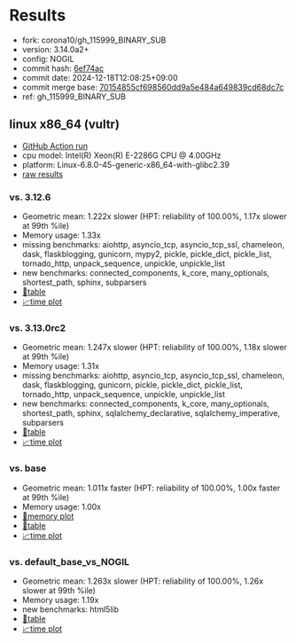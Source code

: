 # Results

- fork: corona10/gh_115999_BINARY_SUB
- version: 3.14.0a2+
- config: NOGIL
- commit hash: [6ef74ac](https://github.com/corona10/cpython/commit/6ef74ac)
- commit date: 2024-12-18T12:08:25+09:00
- commit merge base: [70154855cf698560dd9a5e484a649839cd68dc7c](https://github.com/python/cpython/commit/70154855cf698560dd9a5e484a649839cd68dc7c)
- ref: gh_115999_BINARY_SUB

## linux x86_64 (vultr)

- [GitHub Action run](https://github.com/facebookexperimental/free-threading-benchmarking/actions/runs/12387573255)
- cpu model: Intel(R) Xeon(R) E-2286G CPU @ 4.00GHz
- platform: Linux-6.8.0-45-generic-x86_64-with-glibc2.39
- [raw results](bm-20241218-vultr-x86_64-corona10-gh_115999_BINARY_SUB-3.14.0a2%2B-6ef74ac.json)

### vs. 3.12.6

- Geometric mean: 1.222x slower (HPT: reliability of 100.00%, 1.17x slower at 99th %ile)
- Memory usage: 1.33x
- missing benchmarks: aiohttp, asyncio_tcp, asyncio_tcp_ssl, chameleon, dask, flaskblogging, gunicorn, mypy2, pickle, pickle_dict, pickle_list, tornado_http, unpack_sequence, unpickle, unpickle_list
- new benchmarks: connected_components, k_core, many_optionals, shortest_path, sphinx, subparsers
- [📄table](bm-20241218-vultr-x86_64-corona10-gh_115999_BINARY_SUB-3.14.0a2%2B-6ef74ac-vs-3.12.6.md)
- [📈time plot](bm-20241218-vultr-x86_64-corona10-gh_115999_BINARY_SUB-3.14.0a2%2B-6ef74ac-vs-3.12.6.svg)

### vs. 3.13.0rc2

- Geometric mean: 1.247x slower (HPT: reliability of 100.00%, 1.18x slower at 99th %ile)
- Memory usage: 1.31x
- missing benchmarks: aiohttp, asyncio_tcp, asyncio_tcp_ssl, chameleon, dask, flaskblogging, gunicorn, pickle, pickle_dict, pickle_list, tornado_http, unpack_sequence, unpickle, unpickle_list
- new benchmarks: connected_components, k_core, many_optionals, shortest_path, sphinx, sqlalchemy_declarative, sqlalchemy_imperative, subparsers
- [📄table](bm-20241218-vultr-x86_64-corona10-gh_115999_BINARY_SUB-3.14.0a2%2B-6ef74ac-vs-3.13.0rc2.md)
- [📈time plot](bm-20241218-vultr-x86_64-corona10-gh_115999_BINARY_SUB-3.14.0a2%2B-6ef74ac-vs-3.13.0rc2.svg)

### vs. base

- Geometric mean: 1.011x faster (HPT: reliability of 100.00%, 1.00x faster at 99th %ile)
- Memory usage: 1.00x
- [🧠memory plot](bm-20241218-vultr-x86_64-corona10-gh_115999_BINARY_SUB-3.14.0a2%2B-6ef74ac-vs-base-mem.svg)
- [📄table](bm-20241218-vultr-x86_64-corona10-gh_115999_BINARY_SUB-3.14.0a2%2B-6ef74ac-vs-base.md)
- [📈time plot](bm-20241218-vultr-x86_64-corona10-gh_115999_BINARY_SUB-3.14.0a2%2B-6ef74ac-vs-base.svg)

### vs. default_base_vs_NOGIL

- Geometric mean: 1.263x slower (HPT: reliability of 100.00%, 1.26x slower at 99th %ile)
- Memory usage: 1.19x
- new benchmarks: html5lib
- [📄table](bm-20241218-vultr-x86_64-corona10-gh_115999_BINARY_SUB-3.14.0a2%2B-6ef74ac-vs-default_base_vs_NOGIL.md)
- [📈time plot](bm-20241218-vultr-x86_64-corona10-gh_115999_BINARY_SUB-3.14.0a2%2B-6ef74ac-vs-default_base_vs_NOGIL.svg)

